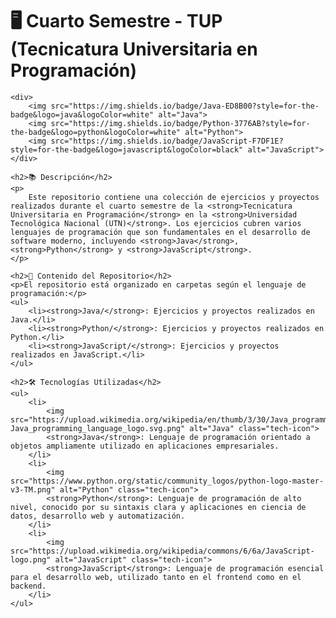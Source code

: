  <h1>🖥️ Cuarto Semestre - TUP (Tecnicatura Universitaria en Programación)</h1>

    <div>
        <img src="https://img.shields.io/badge/Java-ED8B00?style=for-the-badge&logo=java&logoColor=white" alt="Java">
        <img src="https://img.shields.io/badge/Python-3776AB?style=for-the-badge&logo=python&logoColor=white" alt="Python">
        <img src="https://img.shields.io/badge/JavaScript-F7DF1E?style=for-the-badge&logo=javascript&logoColor=black" alt="JavaScript">
    </div>

    <h2>📚 Descripción</h2>
    <p>
        Este repositorio contiene una colección de ejercicios y proyectos realizados durante el cuarto semestre de la <strong>Tecnicatura Universitaria en Programación</strong> en la <strong>Universidad Tecnológica Nacional (UTN)</strong>. Los ejercicios cubren varios lenguajes de programación que son fundamentales en el desarrollo de software moderno, incluyendo <strong>Java</strong>, <strong>Python</strong> y <strong>JavaScript</strong>.
    </p>

    <h2>📝 Contenido del Repositorio</h2>
    <p>El repositorio está organizado en carpetas según el lenguaje de programación:</p>
    <ul>
        <li><strong>Java/</strong>: Ejercicios y proyectos realizados en Java.</li>
        <li><strong>Python/</strong>: Ejercicios y proyectos realizados en Python.</li>
        <li><strong>JavaScript/</strong>: Ejercicios y proyectos realizados en JavaScript.</li>
    </ul>

    <h2>🛠️ Tecnologías Utilizadas</h2>
    <ul>
        <li>
            <img src="https://upload.wikimedia.org/wikipedia/en/thumb/3/30/Java_programming_language_logo.svg/1200px-Java_programming_language_logo.svg.png" alt="Java" class="tech-icon">
            <strong>Java</strong>: Lenguaje de programación orientado a objetos ampliamente utilizado en aplicaciones empresariales.
        </li>
        <li>
            <img src="https://www.python.org/static/community_logos/python-logo-master-v3-TM.png" alt="Python" class="tech-icon">
            <strong>Python</strong>: Lenguaje de programación de alto nivel, conocido por su sintaxis clara y aplicaciones en ciencia de datos, desarrollo web y automatización.
        </li>
        <li>
            <img src="https://upload.wikimedia.org/wikipedia/commons/6/6a/JavaScript-logo.png" alt="JavaScript" class="tech-icon">
            <strong>JavaScript</strong>: Lenguaje de programación esencial para el desarrollo web, utilizado tanto en el frontend como en el backend.
        </li>
    </ul>



